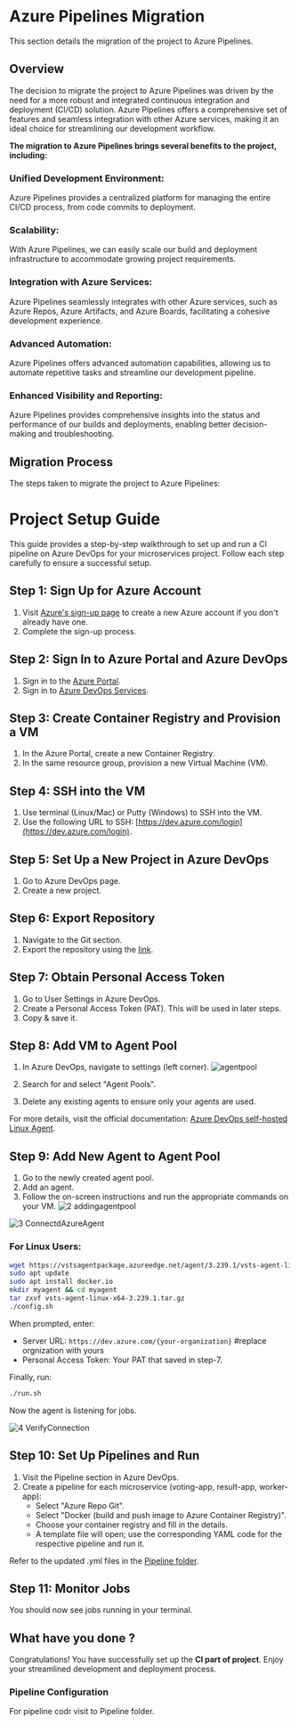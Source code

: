 # Azure Pipelines Migration
This section details the migration of the project to Azure Pipelines.

## Overview

The decision to migrate the project to Azure Pipelines was driven by the need for a more robust and integrated continuous integration and deployment (CI/CD) solution. Azure Pipelines offers a comprehensive set of features and seamless integration with other Azure services, making it an ideal choice for streamlining our development workflow.



**The migration to Azure Pipelines brings several benefits to the project, including:**

### Unified Development Environment: 
Azure Pipelines provides a centralized platform for managing the entire CI/CD process, from code commits to deployment.
### Scalability: 
With Azure Pipelines, we can easily scale our build and deployment infrastructure to accommodate growing project requirements.
### Integration with Azure Services: 
Azure Pipelines seamlessly integrates with other Azure services, such as Azure Repos, Azure Artifacts, and Azure Boards, facilitating a cohesive development experience.
### Advanced Automation: 
Azure Pipelines offers advanced automation capabilities, allowing us to automate repetitive tasks and streamline our development pipeline.
### Enhanced Visibility and Reporting: 
Azure Pipelines provides comprehensive insights into the status and performance of our builds and deployments, enabling better decision-making and troubleshooting.

## Migration Process
The steps taken to migrate the project to Azure Pipelines:
# Project Setup Guide

This guide provides a step-by-step walkthrough to set up and run a CI pipeline on Azure DevOps for your microservices project. Follow each step carefully to ensure a successful setup.

## Step 1: Sign Up for Azure Account

1. Visit [Azure's sign-up page](https://azure.microsoft.com/en-us/free/) to create a new Azure account if you don't already have one.
2. Complete the sign-up process.

## Step 2: Sign In to Azure Portal and Azure DevOps

1. Sign in to the [Azure Portal](https://portal.azure.com/).
2. Sign in to [Azure DevOps Services](https://dev.azure.com/login).

## Step 3: Create Container Registry and Provision a VM

1. In the Azure Portal, create a new Container Registry.
2. In the same resource group, provision a new Virtual Machine (VM).

## Step 4: SSH into the VM

1. Use terminal (Linux/Mac) or Putty (Windows) to SSH into the VM.
2. Use the following URL to SSH: [https://dev.azure.com/login](https://dev.azure.com/login).

## Step 5: Set Up a New Project in Azure DevOps

1. Go to Azure DevOps page.
2. Create a new project.

## Step 6: Export Repository

1. Navigate to the Git section.
2. Export the repository using the [link](https://github.com/dockersamples/example-voting-app.git).

## Step 7: Obtain Personal Access Token

1. Go to User Settings in Azure DevOps.
2. Create a Personal Access Token (PAT). This will be used in later steps.
3. Copy & save it.

## Step 8: Add VM to Agent Pool

1. In Azure DevOps, navigate to settings (left corner).
![agentpool](https://github.com/vsingh55/Git2Azure-Pipeline-Migration/assets/138707342/cee1f302-bbd5-41ce-9afb-8b1094ec9f40)

2. Search for and select "Agent Pools".
3. Delete any existing agents to ensure only your agents are used.

For more details, visit the official documentation: [Azure DevOps self-hosted Linux Agent](https://learn.microsoft.com/en-us/azure/devops/pipelines/agents/linux-agent?view=azure-devops).

## Step 9: Add New Agent to Agent Pool

1. Go to the newly created agent pool.
2. Add an agent.
3. Follow the on-screen instructions and run the appropriate commands on your VM.
![2 addingagentpool](https://github.com/vsingh55/Git2Azure-Pipeline-Migration/assets/138707342/d20c28d3-bc27-46f9-b1b4-f7af8abc903c)

![3 ConnectdAzureAgent](https://github.com/vsingh55/Git2Azure-Pipeline-Migration/assets/138707342/1bcb308d-0561-4e43-ac57-31ced035935c)


### For Linux Users:

```sh
wget https://vstsagentpackage.azureedge.net/agent/3.239.1/vsts-agent-linux-x64-3.239.1.tar.gz
sudo apt update
sudo apt install docker.io
mkdir myagent && cd myagent
tar zxvf vsts-agent-linux-x64-3.239.1.tar.gz
./config.sh
```

When prompted, enter:
- Server URL: `https://dev.azure.com/{your-organization}`  #replace orgnization with yours
- Personal Access Token: Your PAT that saved in step-7.

Finally, run:

```sh
./run.sh
```

Now the agent is listening for jobs.

![4 VerifyConnection](https://github.com/vsingh55/Git2Azure-Pipeline-Migration/assets/138707342/a50ebffa-21ca-4bb7-a48e-44632981174a)


## Step 10: Set Up Pipelines and Run

1. Visit the Pipeline section in Azure DevOps.
2. Create a pipeline for each microservice (voting-app, result-app, worker-app):
   - Select "Azure Repo Git".
   - Select "Docker (build and push image to Azure Container Registry)".
   - Choose your container registry and fill in the details.
   - A template file will open; use the corresponding YAML code for the respective pipeline and run it.

Refer to the updated .yml files in the [Pipeline folder](https://github.com/vsingh55/Git2Azure-Pipeline-Migration/tree/main/Pipelines).

## Step 11: Monitor Jobs

You should now see jobs running in your terminal.

## What have you done ?

Congratulations! You have successfully set up the **CI part of project**. Enjoy your streamlined development and deployment process.

### Pipeline Configuration
For pipeline codr visit to Pipeline folder.
